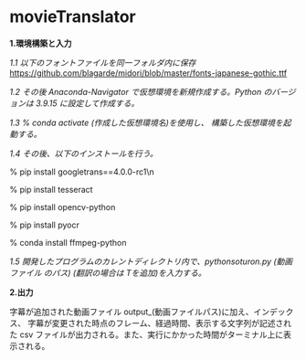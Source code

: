 # movieTranslator

**1.環境構築と入力**

*1.1 以下のフォントファイルを同一フォルダ内に保存*
https://github.com/blagarde/midori/blob/master/fonts-japanese-gothic.ttf

*1.2 その後 Anaconda-Navigator で仮想環境を新規作成する。Python のバージョンは 3.9.15 に設定して作成する。*

*1.3 % conda activate (作成した仮想環境名)を使用し、 構築した仮想環境を起動する。*

*1.4 その後、以下のインストールを行う。*

% pip install googletrans==4.0.0-rc1\n

% pip install tesseract

% pip install opencv-python

% pip install pyocr

% conda install ffmpeg-python

*1.5 開発したプログラムのカレントディレクトリ内で、pythonsoturon.py (動画ファイル のパス) (翻訳の場合は Tを追加)を入力する。*

**2.出力**

字幕が追加された動画ファイル output_(動画ファイルパス)に加え、インデックス、 字幕が変更された時点のフレーム、経過時間、表示する文字列が記述された csv ファイルが出力される。また、実行にかかった時間がターミナル上に表示される。
